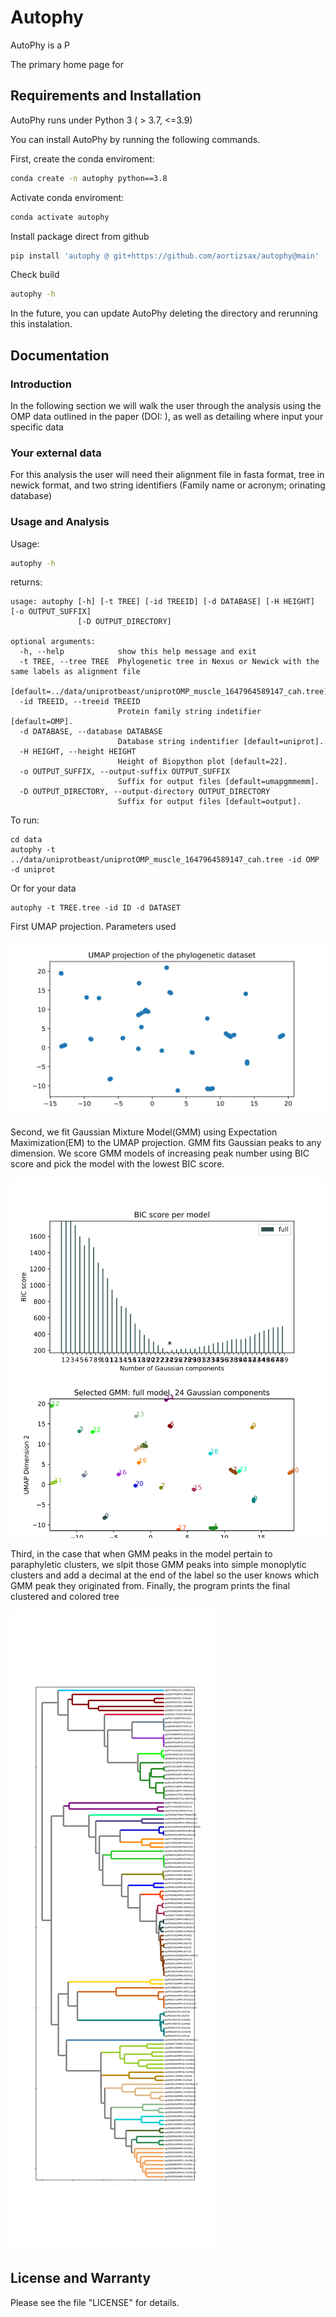 # Autophy

AutoPhy is a P


The primary home page for 

## Requirements and Installation

AutoPhy runs under Python 3 ( > 3.7, <=3.9)

You can install AutoPhy by running the following commands. 

First, create the conda enviroment:

```bash
conda create -n autophy python==3.8
```

Activate conda enviroment:

```bash
conda activate autophy
```

Install package direct from github
```bash
pip install 'autophy @ git+https://github.com/aortizsax/autophy@main'
```
Check build

```bash
autophy -h
```

In the future, you can update AutoPhy deleting the directory and rerunning this instalation. 

## Documentation

### Introduction
In the following section we will walk the user through the analysis using the OMP data outlined in the paper (DOI: ), as well as detailing where input your specific data  

### Your external data
For this analysis the user will need their alignment file in fasta format, tree in newick format, and two string identifiers (Family name or acronym; orinating database)


### Usage and Analysis

Usage:
```bash
autophy -h
```
returns:
```{bash}
usage: autophy [-h] [-t TREE] [-id TREEID] [-d DATABASE] [-H HEIGHT] [-o OUTPUT_SUFFIX]
               [-D OUTPUT_DIRECTORY]

optional arguments:
  -h, --help            show this help message and exit
  -t TREE, --tree TREE  Phylogenetic tree in Nexus or Newick with the same labels as alignment file
                        [default=../data/uniprotbeast/uniprotOMP_muscle_1647964589147_cah.tree].
  -id TREEID, --treeid TREEID
                        Protein family string indetifier [default=OMP].
  -d DATABASE, --database DATABASE
                        Database string indentifier [default=uniprot].
  -H HEIGHT, --height HEIGHT
                        Height of Biopython plot [default=22].
  -o OUTPUT_SUFFIX, --output-suffix OUTPUT_SUFFIX
                        Suffix for output files [default=umapgmmemm].
  -D OUTPUT_DIRECTORY, --output-directory OUTPUT_DIRECTORY
                        Suffix for output files [default=output].
```

To run:
```{bash}
cd data
autophy -t ../data/uniprotbeast/uniprotOMP_muscle_1647964589147_cah.tree -id OMP -d uniprot
```
Or for your data
```{bash}
autophy -t TREE.tree -id ID -d DATASET 
```

First UMAP projection. Parameters used 

![](./paper_trees/output_OMP/2023-05-10_3_ogUMAPproguniprotOMP_precomputed.svg)

Second, we fit Gaussian Mixture Model(GMM) using Expectation Maximization(EM) to the UMAP projection. GMM fits Gaussian peaks to any dimension. We score GMM models of increasing peak number using BIC score and pick the model with the lowest BIC score.

![](./paper_trees/output_OMP/2023-05-10_3_GMMsweep_uniprotOMP_precomputed.svg)


Third, in the case that when GMM peaks in the model pertain to paraphyletic clusters, we slpit those GMM peaks into simple monoplytic clusters and add a decimal at the end of the label so the user knows which GMM peak they originated from. Finally, the program prints the final clustered and colored tree 

![](./paper_trees/output_OMP/2023-05-10_3_EMClust_uniprotOMP_precomputed_coloredtree.svg)


## License and Warranty
Please see the file "LICENSE" for details.

